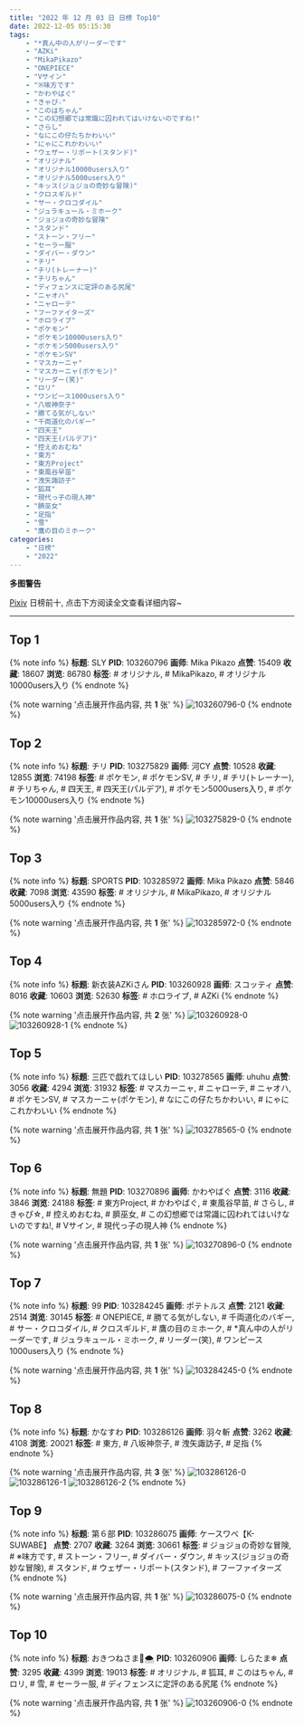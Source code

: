 ```yaml
---
title: "2022 年 12 月 03 日 日榜 Top10"
date: 2022-12-05 05:15:30
tags:
    - "*真ん中の人がリーダーです"
    - "AZKi"
    - "MikaPikazo"
    - "ONEPIECE"
    - "Vサイン"
    - "※味方です"
    - "かわやばぐ"
    - "きゃぴ☆"
    - "このはちゃん"
    - "この幻想郷では常識に囚われてはいけないのですね!"
    - "さらし"
    - "なにこの仔たちかわいい"
    - "にゃにこれかわいい"
    - "ウェザー・リポート(スタンド)"
    - "オリジナル"
    - "オリジナル10000users入り"
    - "オリジナル5000users入り"
    - "キッス(ジョジョの奇妙な冒険)"
    - "クロスギルド"
    - "サー・クロコダイル"
    - "ジュラキュール・ミホーク"
    - "ジョジョの奇妙な冒険"
    - "スタンド"
    - "ストーン・フリー"
    - "セーラー服"
    - "ダイバー・ダウン"
    - "チリ"
    - "チリ(トレーナー)"
    - "チリちゃん"
    - "ディフェンスに定評のある尻尾"
    - "ニャオハ"
    - "ニャローテ"
    - "フーファイターズ"
    - "ホロライブ"
    - "ポケモン"
    - "ポケモン10000users入り"
    - "ポケモン5000users入り"
    - "ポケモンSV"
    - "マスカーニャ"
    - "マスカーニャ(ポケモン)"
    - "リーダー(笑)"
    - "ロリ"
    - "ワンピース1000users入り"
    - "八坂神奈子"
    - "勝てる気がしない"
    - "千両道化のバギー"
    - "四天王"
    - "四天王(パルデア)"
    - "控えめおむね"
    - "東方"
    - "東方Project"
    - "東風谷早苗"
    - "洩矢諏訪子"
    - "狐耳"
    - "現代っ子の現人神"
    - "臍巫女"
    - "足指"
    - "雪"
    - "鷹の目のミホーク"
categories:
    - "日榜"
    - "2022"
---
```


<i class="fa fa-triangle-exclamation"></i>**多图警告**<i class="fa fa-triangle-exclamation"></i>

[Pixiv](https://www.pixiv.net/) 日榜前十, 点击下方阅读全文查看详细内容~

<!-- more -->

---

## Top 1

{% note info %}
**标题**: SLY
**PID**: 103260796 **画师**: Mika Pikazo
**点赞**: 15409 **收藏**: 18607 **浏览**: 86780
**标签**: # オリジナル, # MikaPikazo, # オリジナル10000users入り
{% endnote %}

{% note warning '点击展开作品内容, 共 **1** 张' %}
![103260796-0](https://i.pixiv.re/img-original/img/2022/12/02/00/00/04/103260796_p0.png)
{% endnote %}

## Top 2

{% note info %}
**标题**: チリ
**PID**: 103275829 **画师**: 河CY
**点赞**: 10528 **收藏**: 12855 **浏览**: 74198
**标签**: # ポケモン, # ポケモンSV, # チリ, # チリ(トレーナー), # チリちゃん, # 四天王, # 四天王(パルデア), # ポケモン5000users入り, # ポケモン10000users入り
{% endnote %}

{% note warning '点击展开作品内容, 共 **1** 张' %}
![103275829-0](https://i.pixiv.re/img-original/img/2022/12/02/17/59/38/103275829_p0.jpg)
{% endnote %}

## Top 3

{% note info %}
**标题**: SPORTS
**PID**: 103285972 **画师**: Mika Pikazo
**点赞**: 5846 **收藏**: 7098 **浏览**: 43590
**标签**: # オリジナル, # MikaPikazo, # オリジナル5000users入り
{% endnote %}

{% note warning '点击展开作品内容, 共 **1** 张' %}
![103285972-0](https://i.pixiv.re/img-original/img/2022/12/03/00/00/02/103285972_p0.png)
{% endnote %}

## Top 4

{% note info %}
**标题**: 新衣装AZKiさん
**PID**: 103260928 **画师**: スコッティ
**点赞**: 8016 **收藏**: 10603 **浏览**: 52630
**标签**: # ホロライブ, # AZKi
{% endnote %}

{% note warning '点击展开作品内容, 共 **2** 张' %}
![103260928-0](https://i.pixiv.re/img-original/img/2022/12/02/00/00/19/103260928_p0.jpg)
![103260928-1](https://i.pixiv.re/img-original/img/2022/12/02/00/00/19/103260928_p1.jpg)
{% endnote %}

## Top 5

{% note info %}
**标题**: 三匹で戯れてほしい
**PID**: 103278565 **画师**: uhuhu
**点赞**: 3056 **收藏**: 4294 **浏览**: 31932
**标签**: # マスカーニャ, # ニャローテ, # ニャオハ, # ポケモンSV, # マスカーニャ(ポケモン), # なにこの仔たちかわいい, # にゃにこれかわいい
{% endnote %}

{% note warning '点击展开作品内容, 共 **1** 张' %}
![103278565-0](https://i.pixiv.re/img-original/img/2022/12/02/19/48/44/103278565_p0.jpg)
{% endnote %}

## Top 6

{% note info %}
**标题**: 無題
**PID**: 103270896 **画师**: かわやばぐ
**点赞**: 3116 **收藏**: 3846 **浏览**: 24188
**标签**: # 東方Project, # かわやばぐ, # 東風谷早苗, # さらし, # きゃぴ☆, # 控えめおむね, # 臍巫女, # この幻想郷では常識に囚われてはいけないのですね!, # Vサイン, # 現代っ子の現人神
{% endnote %}

{% note warning '点击展开作品内容, 共 **1** 张' %}
![103270896-0](https://i.pixiv.re/img-original/img/2022/12/02/12/36/17/103270896_p0.jpg)
{% endnote %}

## Top 7

{% note info %}
**标题**: 99
**PID**: 103284245 **画师**: ポテトルス
**点赞**: 2121 **收藏**: 2514 **浏览**: 30145
**标签**: # ONEPIECE, # 勝てる気がしない, # 千両道化のバギー, # サー・クロコダイル, # クロスギルド, # 鷹の目のミホーク, # *真ん中の人がリーダーです, # ジュラキュール・ミホーク, # リーダー(笑), # ワンピース1000users入り
{% endnote %}

{% note warning '点击展开作品内容, 共 **1** 张' %}
![103284245-0](https://i.pixiv.re/img-original/img/2022/12/02/23/03/03/103284245_p0.jpg)
{% endnote %}

## Top 8

{% note info %}
**标题**: かなすわ
**PID**: 103286126 **画师**: 羽々斬
**点赞**: 3262 **收藏**: 4108 **浏览**: 20021
**标签**: # 東方, # 八坂神奈子, # 洩矢諏訪子, # 足指
{% endnote %}

{% note warning '点击展开作品内容, 共 **3** 张' %}
![103286126-0](https://i.pixiv.re/img-original/img/2022/12/03/00/00/19/103286126_p0.png)
![103286126-1](https://i.pixiv.re/img-original/img/2022/12/03/00/00/19/103286126_p1.png)
![103286126-2](https://i.pixiv.re/img-original/img/2022/12/03/00/00/19/103286126_p2.png)
{% endnote %}

## Top 9

{% note info %}
**标题**: 第６部
**PID**: 103286075 **画师**: ケースワベ【K-SUWABE】
**点赞**: 2707 **收藏**: 3264 **浏览**: 30661
**标签**: # ジョジョの奇妙な冒険, # ※味方です, # ストーン・フリー, # ダイバー・ダウン, # キッス(ジョジョの奇妙な冒険), # スタンド, # ウェザー・リポート(スタンド), # フーファイターズ
{% endnote %}

{% note warning '点击展开作品内容, 共 **1** 张' %}
![103286075-0](https://i.pixiv.re/img-original/img/2022/12/03/00/00/13/103286075_p0.jpg)
{% endnote %}

## Top 10

{% note info %}
**标题**: おきつねさま🦊🌨️
**PID**: 103260906 **画师**: しらたま❄
**点赞**: 3295 **收藏**: 4399 **浏览**: 19013
**标签**: # オリジナル, # 狐耳, # このはちゃん, # ロリ, # 雪, # セーラー服, # ディフェンスに定評のある尻尾
{% endnote %}

{% note warning '点击展开作品内容, 共 **1** 张' %}
![103260906-0](https://i.pixiv.re/img-original/img/2022/12/02/00/00/15/103260906_p0.png)
{% endnote %}
